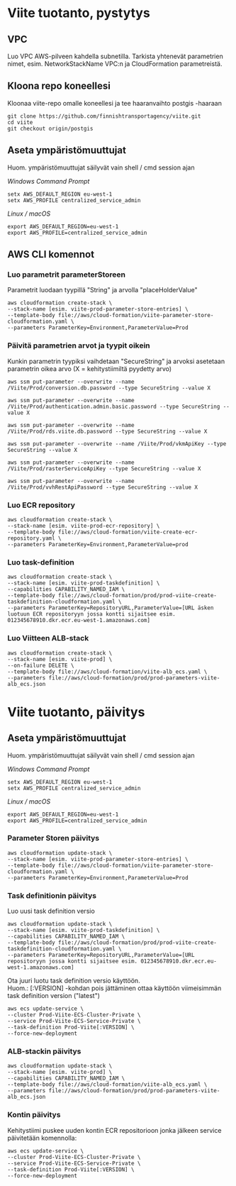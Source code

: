 # Viite tuotanto, pystytys
## VPC
Luo VPC AWS-pilveen kahdella subnetilla.
Tarkista yhtenevät parametrien nimet, esim. NetworkStackName VPC:n ja CloudFormation parametreistä.

## Kloona repo koneellesi
Kloonaa viite-repo omalle koneellesi ja tee haaranvaihto postgis -haaraan

```
git clone https://github.com/finnishtransportagency/viite.git
cd viite
git checkout origin/postgis
```
## Aseta ympäristömuuttujat
Huom. ympäristömuuttujat säilyvät vain shell / cmd session ajan

*Windows Command Prompt*
```
setx AWS_DEFAULT_REGION eu-west-1
setx AWS_PROFILE centralized_service_admin
```

*Linux / macOS*
```
export AWS_DEFAULT_REGION=eu-west-1
export AWS_PROFILE=centralized_service_admin
```
## AWS CLI komennot

### Luo parametrit parameterStoreen
Parametrit luodaan tyypillä "String" ja arvolla "placeHolderValue"
```
aws cloudformation create-stack \
--stack-name [esim. viite-prod-parameter-store-entries] \
--template-body file://aws/cloud-formation/viite-parameter-store-cloudformation.yaml \
--parameters ParameterKey=Environment,ParameterValue=Prod 
```
### Päivitä parametrien arvot ja tyypit oikein
Kunkin parametrin tyypiksi vaihdetaan "SecureString" ja arvoksi asetetaan parametrin oikea arvo (X = kehitystiimiltä pyydetty arvo)
```
aws ssm put-parameter --overwrite --name /Viite/Prod/conversion.db.password --type SecureString --value X

aws ssm put-parameter --overwrite --name /Viite/Prod/authentication.admin.basic.password --type SecureString --value X

aws ssm put-parameter --overwrite --name /Viite/Prod/rds.viite.db.password --type SecureString --value X

aws ssm put-parameter --overwrite --name /Viite/Prod/vkmApiKey --type SecureString --value X

aws ssm put-parameter --overwrite --name /Viite/Prod/rasterServiceApiKey --type SecureString --value X

aws ssm put-parameter --overwrite --name /Viite/Prod/vvhRestApiPassword --type SecureString --value X
```
### Luo ECR repository
```
aws cloudformation create-stack \
--stack-name [esim. viite-prod-ecr-repository] \
--template-body file://aws/cloud-formation/viite-create-ecr-repository.yaml \
--parameters ParameterKey=Environment,ParameterValue=prod
```

### Luo task-definition

```
aws cloudformation create-stack \
--stack-name [esim. viite-prod-taskdefinition] \
--capabilities CAPABILITY_NAMED_IAM \
--template-body file://aws/cloud-formation/prod/prod-viite-create-taskdefinition-cloudformation.yaml \
--parameters ParameterKey=RepositoryURL,ParameterValue=[URL äsken luotuun ECR repositoryyn jossa kontti sijaitsee esim. 012345678910.dkr.ecr.eu-west-1.amazonaws.com]
```

### Luo Viitteen ALB-stack
```
aws cloudformation create-stack \
--stack-name [esim. viite-prod] \
--on-failure DELETE \
--template-body file://aws/cloud-formation/viite-alb_ecs.yaml \
--parameters file://aws/cloud-formation/prod/prod-parameters-viite-alb_ecs.json
```

# Viite tuotanto, päivitys

## Aseta ympäristömuuttujat
Huom. ympäristömuuttujat säilyvät vain shell / cmd session ajan

*Windows Command Prompt*
```
setx AWS_DEFAULT_REGION eu-west-1
setx AWS_PROFILE centralized_service_admin
```

*Linux / macOS*
```
export AWS_DEFAULT_REGION=eu-west-1
export AWS_PROFILE=centralized_service_admin
```

### Parameter Storen päivitys
```
aws cloudformation update-stack \
--stack-name [esim. viite-prod-parameter-store-entries] \
--template-body file://aws/cloud-formation/viite-parameter-store-cloudformation.yaml \
--parameters ParameterKey=Environment,ParameterValue=Prod 
```

### Task definitionin päivitys
Luo uusi task definition versio
```
aws cloudformation update-stack \
--stack-name [esim. viite-prod-taskdefinition] \
--capabilities CAPABILITY_NAMED_IAM \
--template-body file://aws/cloud-formation/prod/prod-viite-create-taskdefinition-cloudformation.yaml \
--parameters ParameterKey=RepositoryURL,ParameterValue=[URL repositoryyn jossa kontti sijaitsee esim. 012345678910.dkr.ecr.eu-west-1.amazonaws.com]
```
Ota juuri luotu task definition versio käyttöön. \
Huom.: [:VERSION] -kohdan pois jättäminen ottaa käyttöön viimeisimmän task definition version ("latest") 
```
aws ecs update-service \
--cluster Prod-Viite-ECS-Cluster-Private \
--service Prod-Viite-ECS-Service-Private \
--task-definition Prod-Viite[:VERSION] \
--force-new-deployment
```

### ALB-stackin päivitys
```
aws cloudformation update-stack \
--stack-name [esim. viite-prod] \
--capabilities CAPABILITY_NAMED_IAM \
--template-body file://aws/cloud-formation/viite-alb_ecs.yaml \
--parameters file://aws/cloud-formation/prod/prod-parameters-viite-alb_ecs.json
```

### Kontin päivitys
Kehitystiimi puskee uuden kontin ECR repositorioon jonka jälkeen service päivitetään komennolla:
```
aws ecs update-service \
--cluster Prod-Viite-ECS-Cluster-Private \
--service Prod-Viite-ECS-Service-Private \
--task-definition Prod-Viite[:VERSION] \
--force-new-deployment
```
